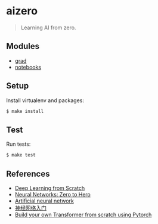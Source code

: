 # aizero

> Learning AI from zero.

## Modules

- [grad](./src/grad)
- [notebooks](./notebooks)

## Setup

Install virtualenv and packages:

```bash
$ make install
```

## Test

Run tests:

```bash
$ make test
```

## References

- [Deep Learning from Scratch](https://www.oreilly.co.jp/books/9784873117584/)
- [Neural Networks: Zero to Hero](https://github.com/karpathy/nn-zero-to-hero)
- [Artificial neural network](https://en.wikipedia.org/wiki/Artificial_neural_network)
- [神经网络入门](https://www.ruanyifeng.com/blog/2017/07/neural-network.html)
- [Build your own Transformer from scratch using Pytorch](https://towardsdatascience.com/build-your-own-transformer-from-scratch-using-pytorch-84c850470dcb)
